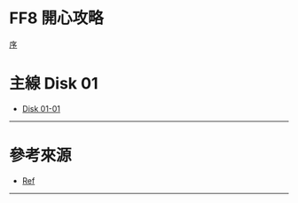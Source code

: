 # FF8 開心攻略

[序](./README.md)

# 主線 Disk 01

- [Disk 01-01](./Disk01-01.md)

---

# 參考來源

- [Ref](./Ref.md)

---

